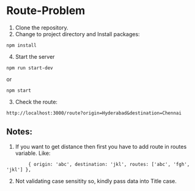 # Route-Problem

1. Clone the repository.
2. Change to project directory and Install packages:
```
npm install
```
4. Start the server
```
npm run start-dev
```
or 
```
npm start
```
3. Check the route:
```
http://localhost:3000/route?origin=Hyderabad&destination=Chennai
```


## Notes:
1. If you want to get distance then first you have to add route in routes variable. Like:
```
        { origin: 'abc', destination: 'jkl', routes: ['abc', 'fgh', 'jkl'] },

``` 
2. Not validating case sensitity so, kindly pass data into Title case. 